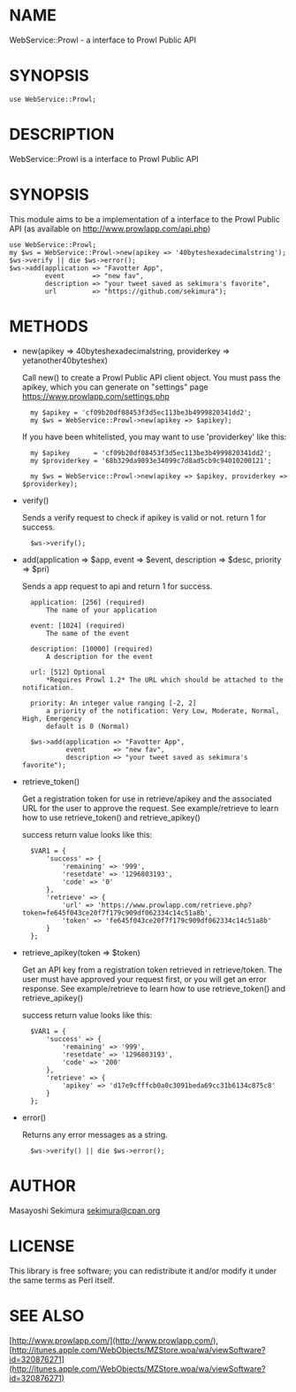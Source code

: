 # NAME

WebService::Prowl - a interface to Prowl Public API

# SYNOPSIS

    use WebService::Prowl;

# DESCRIPTION

WebService::Prowl is a interface to Prowl Public API

# SYNOPSIS

This module aims to be a implementation of a interface to the Prowl Public API (as available on http://www.prowlapp.com/api.php)

    use WebService::Prowl;
    my $ws = WebService::Prowl->new(apikey => '40byteshexadecimalstring');
    $ws->verify || die $ws->error();
    $ws->add(application => "Favotter App",
             event       => "new fav",
             description => "your tweet saved as sekimura's favorite",
             url         => "https://github.com/sekimura");

# METHODS

- new(apikey => 40byteshexadecimalstring, providerkey => yetanother40byteshex)

    Call new() to create a Prowl Public API client object. You must pass the apikey, which you can generate on "settings" page https://www.prowlapp.com/settings.php

        my $apikey = 'cf09b20df08453f3d5ec113be3b4999820341dd2';
        my $ws = WebService::Prowl->new(apikey => $apikey);

    If you have been whitelisted, you may want to use 'providerkey' like this:

        my $apikey      = 'cf09b20df08453f3d5ec113be3b4999820341dd2';
        my $providerkey = '68b329da9893e34099c7d8ad5cb9c94010200121';

        my $ws = WebService::Prowl->new(apikey => $apikey, providerkey => $providerkey);

- verify()

    Sends a verify request to check if apikey is valid or not. return 1 for success.

        $ws->verify();

- add(application => $app, event => $event, description => $desc, priority => $pri)

    Sends a app request to api and return 1 for success.

        application: [256] (required)
            The name of your application

        event: [1024] (required)
            The name of the event

        description: [10000] (required)
            A description for the event

        url: [512] Optional
            *Requires Prowl 1.2* The URL which should be attached to the notification.

        priority: An integer value ranging [-2, 2]
            a priority of the notification: Very Low, Moderate, Normal, High, Emergency
            default is 0 (Normal)

        $ws->add(application => "Favotter App",
                 event       => "new fav",
                 description => "your tweet saved as sekimura's favorite");

- retrieve\_token()

    Get a registration token for use in retrieve/apikey and the associated URL for the user to approve the request.
    See example/retrieve to learn how to use retrieve\_token() and retrieve\_apikey()

    success return value looks like this:

        $VAR1 = {
            'success' => {
                'remaining' => '999',
                'resetdate' => '1296803193',
                'code' => '0'
            },
            'retrieve' => {
                'url' => 'https://www.prowlapp.com/retrieve.php?token=fe645f043ce20f7f179c909df062334c14c51a8b',
                'token' => 'fe645f043ce20f7f179c909df062334c14c51a8b'
            }
        };

- retrieve\_apikey(token => $token)

    Get an API key from a registration token retrieved in retrieve/token. The user must have approved your request first, or you will get an error response.
    See example/retrieve to learn how to use retrieve\_token() and retrieve\_apikey()

    success return value looks like this:

        $VAR1 = {
            'success' => {
                'remaining' => '999',
                'resetdate' => '1296803193',
                'code' => '200'
            },
            'retrieve' => {
                'apikey' => 'd17e9cfffcb0a0c3091beda69cc31b6134c875c8'
            }
        };

- error()

    Returns any error messages as a string.

        $ws->verify() || die $ws->error();

# AUTHOR

Masayoshi Sekimura <sekimura@cpan.org>

# LICENSE

This library is free software; you can redistribute it and/or modify
it under the same terms as Perl itself.

# SEE ALSO

[http://www.prowlapp.com/](http://www.prowlapp.com/), [http://itunes.apple.com/WebObjects/MZStore.woa/wa/viewSoftware?id=320876271](http://itunes.apple.com/WebObjects/MZStore.woa/wa/viewSoftware?id=320876271)
